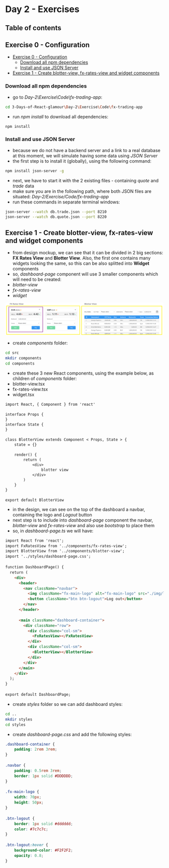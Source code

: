 # Day 2 - Exercises

## Table of contents

## Exercise 0 - Configuration

- [Exercise 0 - Configuration](#exercise-0---configuration)
  - [Download all npm dependencies](#download-all-npm-dependencies)
  - [Install and use JSON Server](#install-and-use-json-server)
- [Exercise 1 - Create blotter-view, fx-rates-view and widget components](#exercise-1---create-blotter-view-fx-rates-view-and-widget-components)

### Download all npm dependencies

- go to *Day-2\Exercise\Code\fx-trading-app*:

```bash
cd 3-Days-of-React-glamour\Day-2\Exercise\Code\fx-trading-app
```

- run *npm install* to download all dependencies:

```bash
npm install
```

### Install and use JSON Server

- because we do not have a backend server and a link to a real database at this moment, we will simulate having some data using *JSON Server*
- the first step is to install it (globally), using the following command:

```bash
npm install json-server -g
```

- next, we have to start it with the 2 existing files - containing *quote* and *trade* data
- make sure you are in the following path, where both JSON files are situated: *Day-2/Exercise/Code/fx-trading-app*
- run these commands in separate terminal windows:

```bash
json-server --watch db.trade.json --port 8210
json-server --watch db.quote.json --port 8220
```

## Exercise 1 - Create blotter-view, fx-rates-view and widget components

- from design mockup, we can see that it can be divided in 2 big sections: **FX Rates View** and **Blotter View**. Also, the first one contains many widgets looking the same, so this can be also splitted into **Widget** components
- so, *dashboard-page* component will use 3 smaller components which will need to be created:
- *blotter-view*
- *fx-rates-view*
- *widget*

![Components](..\\..\Design\img\components.png "Components")

- create *components* folder:

```bash
cd src
mkdir components
cd components
```

- create these 3 new React components, using the example below, as children of *components* folder:
- blotter-view.tsx
- fx-rates-view.tsx
- widget.tsx

```JavScript
import React, { Component } from 'react'

interface Props {
}
interface State {
}

class BlotterView extends Component < Props, State > {
    state = {}

    render() {
        return (
            <div>
                blotter view
            </div>
        )
    }
}

export default BlotterView
```

- in the design, we can see on the top of the dashboard a navbar, containing the logo and *Logout* button
- next step is to include into *dashboard-page* component the navbar, *blotter-view* and *fx-rates-view* and also use *bootstrap* to place them
- so, in *dashboard-page.ts* we will have:

```HTML
import React from 'react';
import FxRatesView from '../components/fx-rates-view';
import BlotterView from '../components/blotter-view';
import '../styles/dashboard-page.css';

function DashboardPage() {
  return (
    <div>
      <header>
        <nav className="navbar">
          <img className="fx-main-logo" alt="fx-main-logo" src="./img/logo-main.svg" />
          <button className="btn btn-logout">Log out</button>
        </nav>
      </header>

      <main className="dashboard-container">
        <div className="row">
          <div className="col-sm">
            <FxRatesView></FxRatesView>
          </div>
          <div className="col-sm">
            <BlotterView></BlotterView>
          </div>
        </div>
      </main>
    </div>
  );
}

export default DashboardPage;
```

- create *styles* folder so we can add dashboard styles:

```bash
cd ..
mkdir styles
cd styles
```

- create *dashboard-page.css* and add the following styles:

```CSS
.dashboard-container {
    padding: 2rem 3rem;
}

.navbar {
    padding: 0.5rem 3rem;
    border: 1px solid #DDDDDD;
}

.fx-main-logo {
    width: 70px;
    height: 50px;
}

.btn-logout {
    border: 1px solid #dddddd;
    color: #7c7c7c;
}

.btn-logout:hover {
    background-color: #F2F2F2;
    opacity: 0.8;
}
```
